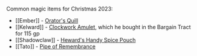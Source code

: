
Common magic items for Christmas 2023:

* [[Ember]] - [Orator's Quill](https://www.reddit.com/r/TheGriffonsSaddlebag/comments/cnmxkf/the_griffons_saddlebag_orators_quill_wondrous_item/)
* [[Kelward]] - [Clockwork Amulet](https://www.dndbeyond.com/magic-items/27042-clockwork-amulet), which he bought in the Bargain Tract for 115 gp
* [[Shadowclaw]] - [Heward's Handy Spice Pouch](https://www.dndbeyond.com/magic-items/27063-hewards-handy-spice-pouch)
* [[Tato]] - [Pipe of Remembrance](https://www.dndbeyond.com/magic-items/606438-pipe-of-remembrance)
